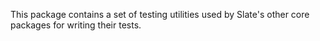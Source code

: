 This package contains a set of testing utilities used by Slate's other core packages for writing their tests.
